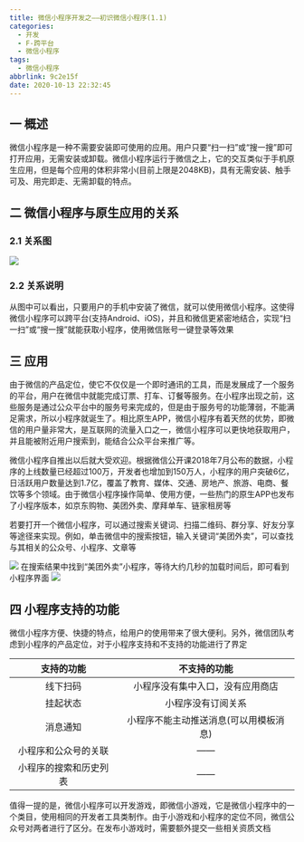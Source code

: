 ```yaml
---
title: 微信小程序开发之——初识微信小程序(1.1)
categories:
  - 开发
  - F-跨平台
  - 微信小程序
tags:
  - 微信小程序
abbrlink: 9c2e15f
date: 2020-10-13 22:32:45
---
```

## 一 概述

微信小程序是一种不需要安装即可使用的应用。用户只要“扫一扫”或“搜一搜”即可打开应用，无需安装或卸载。微信小程序运行于微信之上，它的交互类似于手机原生应用，但是每个应用的体积非常小(目前上限是2048KB)，具有无需安装、触手可及、用完即走、无需卸载的特点。

<!--more-->

## 二 微信小程序与原生应用的关系
### 2.1 关系图
![][1]
### 2.2 关系说明

从图中可以看出，只要用户的手机中安装了微信，就可以使用微信小程序。这使得微信小程序可以跨平台(支持Android、iOS)，并且和微信更紧密地结合，实现“扫一扫”或“搜一搜”就能获取小程序，使用微信账号一键登录等效果

## 三 应用

由于微信的产品定位，使它不仅仅是一个即时通讯的工具，而是发展成了一个服务的平台，用户在微信中就能完成订票、打车、订餐等服务。在小程序出现之前，这些服务是通过公众平台中的服务号来完成的，但是由于服务号的功能薄弱，不能满足需求，所以小程序就诞生了。相比原生APP，微信小程序有着天然的优势，即微信的用户量非常大，是互联网的流量入口之一，微信小程序可以更快地获取用户，并且能被附近用户搜索到，能结合公众平台来推广等。

微信小程序自推出以后就大受欢迎。根据微信公开课2018年7月公布的数据，小程序的上线数量已经超过100万，开发者也增加到150万人，小程序的用户突破6亿，日活跃用户数量达到1.7亿，覆盖了教育、媒体、交通、房地产、旅游、电商、餐饮等多个领域。由于微信小程序操作简单、使用方便，一些热门的原生APP也发布了小程序版本，如京东购物、美团外卖、摩拜单车、链家租房等

若要打开一个微信小程序，可以通过搜索关键词、扫描二维码、群分享、好友分享等途径来实现。例如，单击微信中的搜索按钮，输入关键词“美团外卖”，可以查找与其相关的公众号、小程序、文章等

![][2]
在搜索结果中找到“美团外卖”小程序，等待大约几秒的加载时间后，即可看到小程序界面
![][3]

## 四 小程序支持的功能

微信小程序方便、快捷的特点，给用户的使用带来了很大便利。另外，微信团队考虑到小程序的产品定位，对于小程序支持和不支持的功能进行了界定

|       支持的功能       |              不支持的功能              |
| :--------------------: | :------------------------------------: |
|        线下扫码        |    小程序没有集中入口，没有应用商店    |
|        挂起状态        |           小程序没有订阅关系           |
|        消息通知        | 小程序不能主动推送消息(可以用模板消息) |
|  小程序和公众号的关联  |                   ——                   |
| 小程序的搜索和历史列表 |                   ——                   |

值得一提的是，微信小程序可以开发游戏，即微信小游戏，它是微信小程序中的一个类目，使用相同的开发者工具类制作。由于小游戏和小程序的定位不同，微信公众号对两者进行了区分。在发布小游戏时，需要额外提交一些相关资质文档





[1]:https://cdn.jsdelivr.net/gh/PGzxc/CDN/blog-wechat/wechat-account-native-app-relate.png
[2]:https://cdn.jsdelivr.net/gh/PGzxc/CDN/blog-wechat/wechat-chengxu-meituan-search.png
[3]:https://cdn.jsdelivr.net/gh/PGzxc/CDN/blog-wechat/wechat-chengxu-meituan-main.png